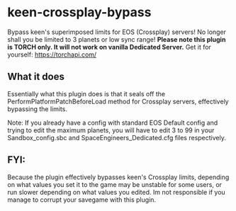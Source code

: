# keen-crossplay-bypass
Bypass keen's superimposed limits for EOS (Crossplay) servers! No longer shall you be limited to 3 planets or low sync range!
**Please note this plugin is TORCH only. It will not work on vanilla Dedicated Server.**
Get it for yourself: https://torchapi.com/

## What it does
Essentially what this plugin does is that it seals off the PerformPlatformPatchBeforeLoad method for Crossplay servers, effectively bypassing the limits.

Note: If you already have a config with standard EOS Default config and trying to edit the maximum planets, you will have to edit <MaxPlanets>3</MaxPlanets> to <MaxPlanets>99</MaxPlanets> in your Sandbox_config.sbc and SpaceEngineers_Dedicated.cfg files respectively.

## FYI:
Because the plugin effectively bypasses keen's Crossplay limits, depending on what values you set it to the game may be unstable for some users, or run slower depending on what values you edited. Im not responsible if you manage to corrupt your savegame with this plugin. 

